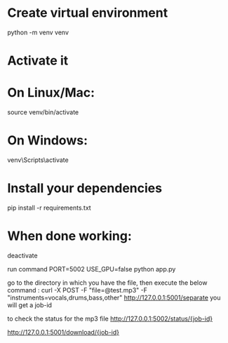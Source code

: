 # Create virtual environment
python -m venv venv

# Activate it
# On Linux/Mac:
source venv/bin/activate
# On Windows:
venv\Scripts\activate

# Install your dependencies
pip install -r requirements.txt

# When done working:
deactivate

run command 
PORT=5002 USE_GPU=false python app.py



go to the directory in which you have the file, 
then execute the below command : 
curl -X POST -F "file=@test.mp3" -F "instruments=vocals,drums,bass,other" http://127.0.0.1:5001/separate
you will get a  job-id 

to check the status for the mp3 file
http://127.0.0.1:5002/status/{job-id}

http://127.0.0.1:5001/download/{job-id}
